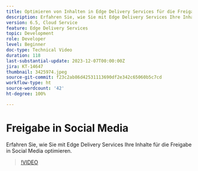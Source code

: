 ```yaml
---
title: Optimieren von Inhalten in Edge Delivery Services für die Freigabe in Social Media
description: Erfahren Sie, wie Sie mit Edge Delivery Services Ihre Inhalte für die Freigabe in Social Media optimieren.
version: 6.5, Cloud Service
feature: Edge Delivery Services
topic: Development
role: Developer
level: Beginner
doc-type: Technical Video
duration: 118
last-substantial-update: 2023-12-07T00:00:00Z
jira: KT-14647
thumbnail: 3425974.jpeg
source-git-commit: f23c2ab86d42531113690df2e342c65060b5c7cd
workflow-type: ht
source-wordcount: '42'
ht-degree: 100%

---
```



# Freigabe in Social Media

Erfahren Sie, wie Sie mit Edge Delivery Services Ihre Inhalte für die Freigabe in Social Media optimieren.

>[!VIDEO](https://video.tv.adobe.com/v/3425974/?learn=on)
